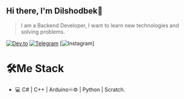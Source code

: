## Hi there, I'm Dilshodbek👋
> I am a Backend Developer, I want to learn new technologies and solving problems.

[![Dev.to](https://img.shields.io/badge/Dev.to-0A0A0A?style=for-the-badge&logo=dev.to&logoColor=white)](https://dev.to/dilshodbek200)
[![Telegram](https://img.shields.io/badge/Telegram-26A5E4?style=for-the-badge&logo=telegram&logoColor=white)](https://t.me/mukhammadovich2)
[![Instagram](https://img.shields.io/badge/Instagram-E4405F?style=for-the-badge&logo=instagram&logoColor=white)]


# 🛠Me Stack

- 💻 C# | C++ | Arduino♾️⚙️ | Python | Scratch.
